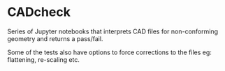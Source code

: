 # CADcheck

Series of Jupyter notebooks that interprets CAD files for non-conforming geometry and returns a pass/fail. 

Some of the tests also have options to force corrections to the files eg: flattening, re-scaling etc.
